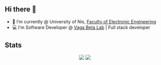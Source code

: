 ## Hi there 👋

- 🌱 I’m currently @ University of Nis, [Faculty of Electronic Engineering](https://www.elfak.ni.ac.rs/)
- 💻 I’m Software Developer @ [Vaga Beta Lab](https://www.vagabeta.rs/) | Full stack developer

## Stats
<p align="center">
  <!-- GitHub Stats-->  
<!--   <img height="180em" src="https://github-readme-stats.vercel.app/api?username=LakishaDev&count_private=true&theme=tokyonight&show_icons=true&hide_border=true&include_all_commits=true" /> -->
<picture>
  <source
    srcset="https://github-readme-stats.vercel.app/api?username=LakishaDev&show_icons=true&theme=dark"
    media="(prefers-color-scheme: dark)"
  />
  <source
    srcset="https://github-readme-stats.vercel.app/api?username=LakishaDev&show_icons=true"
    media="(prefers-color-scheme: light), (prefers-color-scheme: no-preference)"
  />
  <img src="https://github-readme-stats.vercel.app/api?username=anuraghazra&show_icons=true" />
</picture>

  <picture>
  <source
    srcset="https://github-readme-stats.vercel.app/api/top-langs/?username=LakishaDev&layout=compact&theme=dark#gh-dark-mode-only"
    media="(prefers-color-scheme: dark)"
  />
  <source
    srcset="https://github-readme-stats.vercel.app/api/top-langs/?username=LakishaDev&layout=compact"
    media="(prefers-color-scheme: light), (prefers-color-scheme: no-preference)"
  />
  <img src="https://github-readme-stats.vercel.app/api/top-langs/?username=LakishaDev&layout=compact" />
</picture>
  <!-- Most Used Languages -->  
<!--   <img height="180em" src="https://github-readme-stats.vercel.app/api/top-langs/?username=LakishaDev&layout=compact&theme=tokyonight&hide_border=true"/> -->
</p>
